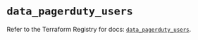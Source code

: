 # `data_pagerduty_users`

Refer to the Terraform Registry for docs: [`data_pagerduty_users`](https://registry.terraform.io/providers/pagerduty/pagerduty/3.27.1/docs/data-sources/users).
